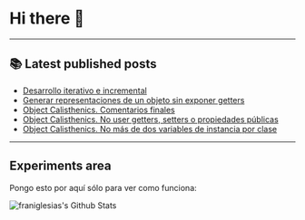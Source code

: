 # Hi there 👋

<!--
**franiglesias/franiglesias** is a ✨ _special_ ✨ repository because its `README.md` (this file) appears on your GitHub profile.

Here are some ideas to get you started:

- 🔭 I’m currently working on ...
- 🌱 I’m currently learning ...
- 👯 I’m looking to collaborate on ...
- 🤔 I’m looking for help with ...
- 💬 Ask me about ...
- 📫 How to reach me: ...
- 😄 Pronouns: ...
- ⚡ Fun fact: ...
-->


---

## 📚 Latest published posts
<!-- TB-FEED:START -->
- [Desarrollo iterativo e incremental](https://franiglesias.github.io/iterative_incremental/)
- [Generar representaciones de un objeto sin exponer getters](https://franiglesias.github.io/representation-2/)
- [Object Calisthenics. Comentarios finales](https://franiglesias.github.io/calisthenics-10/)
- [Object Calisthenics. No user getters, setters o propiedades públicas](https://franiglesias.github.io/calisthenics-9/)
- [Object Calisthenics. No más de dos variables de instancia por clase](https://franiglesias.github.io/calisthenics-8/)
<!-- TB-FEED:END -->


---

## Experiments area

Pongo esto por aquí sólo para ver como funciona:

<img alt="franiglesias's Github Stats" src="https://github-readme-stats.vercel.app/api?username=franiglesias&show_icons=true&hide_border=true" />
